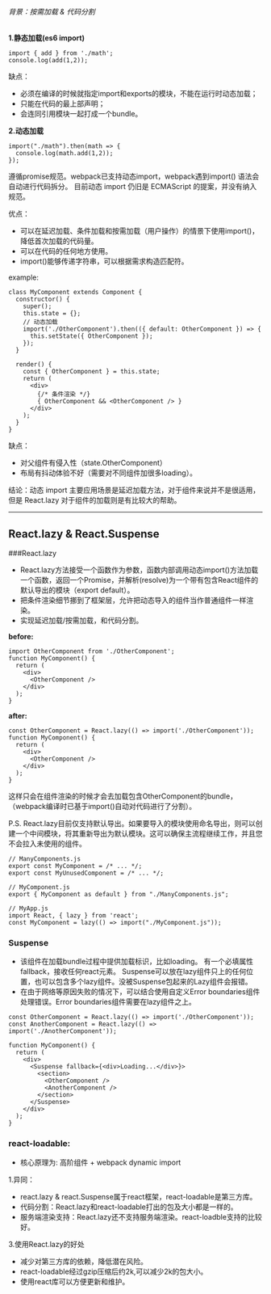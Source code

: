 ###### 背景：按需加载 & 代码分割

**1.静态加载(es6 import)**

```
import { add } from './math'; 
console.log(add(1,2));
```

缺点：

*  必须在编译的时候就指定import和exports的模块，不能在运行时动态加载；
* 只能在代码的最上部声明；
* 会连同引用模块一起打成一个bundle。

**2.动态加载**

```
import("./math").then(math => {
  console.log(math.add(1,2));
});
```
遵循promise规范。webpack已支持动态import，webpack遇到import() 语法会自动进行代码拆分。 目前动态 import 仍旧是 ECMAScript 的提案，并没有纳入规范。

优点：

 - 可以在延迟加载、条件加载和按需加载（用户操作）的情景下使用import()，降低首次加载的代码量。
 - 可以在代码的任何地方使用。
 - import()能够传递字符串，可以根据需求构造匹配符。
 
example:

```
class MyComponent extends Component {
  constructor() {
    super();
    this.state = {};
    // 动态加载
    import('./OtherComponent').then(({ default: OtherComponent }) => {
      this.setState({ OtherComponent });
    });
  }
  
  render() {
    const { OtherComponent } = this.state;
    return (
      <div>
        {/* 条件渲染 */}
        { OtherComponent && <OtherComponent /> }
      </div>
    );
  }
}
```

缺点：

 * 对父组件有侵入性（state.OtherComponent）
 * 布局有抖动体验不好（需要对不同组件加很多loading）。
 

结论：动态 import 主要应用场景是延迟加载方法，对于组件来说并不是很适用，但是 React.lazy 对于组件的加载则是有比较大的帮助。
***

## React.lazy & React.Suspense

###React.lazy

-  React.lazy方法接受一个函数作为参数，函数内部调用动态import()方法加载一个函数，返回一个Promise，并解析(resolve)为一个带有包含React组件的默认导出的模块（export default）。
-  把条件渲染细节挪到了框架层，允许把动态导入的组件当作普通组件一样渲染。
-  实现延迟加载/按需加载，和代码分割。

**before:**

```
import OtherComponent from './OtherComponent';
function MyComponent() {
  return (
    <div>
      <OtherComponent />
    </div>
  );
}
```

**after:**

```
const OtherComponent = React.lazy(() => import('./OtherComponent'));
function MyComponent() {
  return (
    <div>
      <OtherComponent />
    </div>
  );
}
```

这样只会在组件渲染的时候才会去加载包含OtherComponent的bundle，（webpack编译时已基于import()自动对代码进行了分割）。

P.S.   React.lazy目前仅支持默认导出。如果要导入的模块使用命名导出，则可以创建一个中间模块，将其重新导出为默认模块。这可以确保主流程继续工作，并且您不会拉入未使用的组件。

```
// ManyComponents.js
export const MyComponent = /* ... */;
export const MyUnusedComponent = /* ... */;
```
```
// MyComponent.js
export { MyComponent as default } from "./ManyComponents.js";
```
```
// MyApp.js
import React, { lazy } from 'react';
const MyComponent = lazy(() => import("./MyComponent.js"));
```

### Suspense 
 
-  该组件在加载bundle过程中提供加载标识，比如loading。  有一个必填属性fallback，接收任何react元素。 Suspense可以放在lazy组件只上的任何位置，也可以包含多个lazy组件。没被Suspense包起来的Lazy组件会报错。
- 在由于网络等原因失败的情况下，可以结合使用自定义Error boundaries组件处理错误。Error boundaries组件需要在lazy组件之上。

```
const OtherComponent = React.lazy(() => import('./OtherComponent'));
const AnotherComponent = React.lazy(() => import('./AnotherComponent'));

function MyComponent() {
  return (
    <div>
      <Suspense fallback={<div>Loading...</div>}>
        <section>
          <OtherComponent />
          <AnotherComponent />
        </section>
      </Suspense>
    </div>
  );
}
```

### react-loadable:
- 核心原理为: 高阶组件 + webpack dynamic import

1.异同：

- react.lazy & react.Suspense属于react框架，react-loadable是第三方库。 
- 代码分割：React.lazy和react-loadable打出的包及大小都是一样的。 
- 服务端渲染支持：React.lazy还不支持服务端渲染。react-loadble支持的比较好。

3.使用React.lazy的好处

- 减少对第三方库的依赖，降低潜在风险。
- react-loadable经过gzip压缩后约2k,可以减少2k的包大小。
- 使用react库可以方便更新和维护。